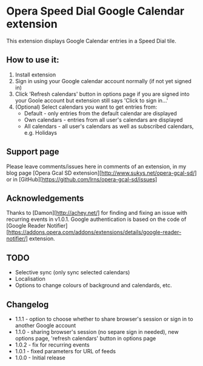 # Opera Speed Dial Google Calendar extension

This extension displays Google Calendar entries in a Speed Dial tile.

## How to use it:

1. Install extension
2. Sign in using your Google calendar account normally (if not yet signed in) 
3. Click 'Refresh calendars' button in options page if you are signed into your Goole account but extension still says 'Click to sign in...'
3. (Optional) Select calendars you want to get entries from:
    * Default - only entries from the default calendar are displayed
	* Own calendars - entries from all user's calendars are displayed
	* All calendars - all user's calendars as well as subscribed calendars, e.g. Holidays


## Support page
Please leave comments/issues here in comments of an extension, in my blog page [Opera Gcal SD extension][http://www.sukys.net/opera-gcal-sd/] or in [GitHub][https://github.com/lrns/opera-gcal-sd/issues]

## Acknowledgements
Thanks to [Damon][http://achey.net/] for finding and fixing an issue with recurring events in v1.0.1.
Google authentication is based on the code of [Google Reader Notifier][https://addons.opera.com/addons/extensions/details/google-reader-notifier/] extension.


## TODO
* Selective sync (only sync selected calendars)
* Localisation
* Options to change colours of background and calendards, etc.

## Changelog

* 1.1.1 - option to choose whether to share browser's session or sign in to another Google account 
* 1.1.0 - sharing browser's session (no separe sign in needed), new options page, 'refresh calendars' button in options page
* 1.0.2 - fix for recurring events
* 1.0.1 - fixed parameters for URL of feeds
* 1.0.0 - Initial release

